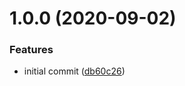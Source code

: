# 1.0.0 (2020-09-02)


### Features

* initial commit ([db60c26](https://github.com/brpaz/go-healthcheck/commit/db60c26a48027d7db3dc2db1c7902906cd114198))
